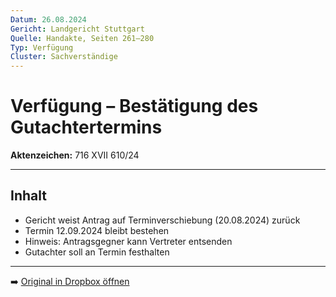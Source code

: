 ```yaml
---
Datum: 26.08.2024
Gericht: Landgericht Stuttgart
Quelle: Handakte, Seiten 261–280
Typ: Verfügung
Cluster: Sachverständige
---
```


# Verfügung – Bestätigung des Gutachtertermins

**Aktenzeichen:** 716 XVII 610/24  

---

## Inhalt
- Gericht weist Antrag auf Terminverschiebung (20.08.2024) zurück  
- Termin 12.09.2024 bleibt bestehen  
- Hinweis: Antragsgegner kann Vertreter entsenden  
- Gutachter soll an Termin festhalten  

---

➡️ [Original in Dropbox öffnen](https://www.dropbox.com/scl/fi/obaal6mb9o7g0utrnatl8/20250801_Handakte-nur-gerichtlich.pdf?dl=0)
